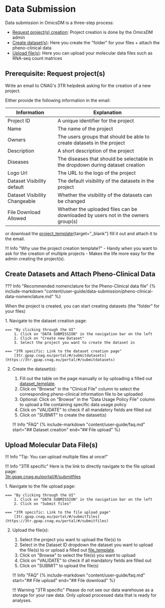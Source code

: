 # Data Submission

Data submission in OmicsDM is a three-step process:

- [Request project(s) creation](#prerequisite-request-projects): Project creation is done by the OmicsDM admin
- [Create dataset(s)](#step-2-create-datasets): Here you create the "folder" for your files + attach the pheno-clinical data
- [Upload file(s)](#step-3-upload-files): Here you can upload your molecular data files such as RNA-seq count matrices

## Prerequisite: Request project(s) 

Write an email to CNAG's 3TR helpdesk asking for the creation of a new project.

Either provide the following information in the email:

| Information | Explanation |
| --- | --- |
| Project ID | A unique identifier for the project |
| Name | The name of the project |
| Owners | The users groups that should be able to create datasets in the project |
| Description | A short description of the project |
| Diseases | The diseases that should be selectable in the dropdown during dataset creation |
| Logo Url | The URL to the logo of the project |
| Dataset Visibility default | The default visibility of the datasets in the project |
| Dataset Visibility Changeable | Whether the visibility of the datasets can be changed |
| File Download Allowed | Whether the uploaded files can be downloaded by users not in the owners group(s)|

or download the [project_template](https://github.com/CNAG-Biomedical-Informatics/omicsdm-documentation/blob/main/omicsdm_templates/project_template.tsv){target="_blank"} 
fill it out and attach it to the email.

!!! Info "Why use the project creation template?" 
    - Handy when you want to ask for the creation of multiple projects
    - Makes the life more easy for the admin creating the project(s).

## Create Datasets and Attach Pheno-Clinical Data

??? Info "Recommended nomenclature for the Pheno-Clinical data file"
    {% include-markdown "content/user-guide/data-submission/pheno-clinical-data-nomenclature.md" %}
    
When the project is created, you can start creating datasets (the "folder" for your files)

<div class="grid" markdown>
1. Navigate to the dataset creation page:

    === "By clicking through the UI"
        1. Click on "DATA SUBMISSION" in the navigation bar on the left
        2. Click on "Create new Dataset"
        3. Select the project you want to create the dataset in

    === "3TR specific: Link to the dataset creation page"
        [3tr.gpap.cnag.eu/portal/#/submitdatasets](https://3tr.gpap.cnag.eu/portal/#/submitdatasets)
        
2. Create the dataset(s):
    1. Fill out the table on the page manually 
    or by uploading a filled out 
    [dataset_template](
        https://github.com/CNAG-Biomedical-Informatics/omicsdm-documentation/blob/main/omicsdm_templates/project_template.tsv
     "Tip: Handy when you want to create multiple datasets").
    2. Click on "Browse" in the "Clinical File" column to select the corresponding pheno-clinical information file to be uploaded
    3. Optional: Click on "Browse" in the "Data Usage Policy File" column to upload a file containing specific data usage policy
    4. Click on "VALIDATE" to check if all mandatory fields are filled out
    5. Click on "SUBMIT" to create the dataset(s)

    !!! Info "FAQ"
        {% include-markdown "content/user-guide/faq.md" start="## Dataset creation" end="## File upload" %}
</div>

## Upload Molecular Data File(s)
!!! Info "Tip: You can upload multiple files at once!"

!!! Info "3TR specific"
    Here is the link to directly navigate to the file upload page:  
    [3tr.gpap.cnag.eu/portal/#/submitfiles](https://3tr.gpap.cnag.eu/portal/#/submitfiles)

<div class="grid" markdown>
1. Navigate to the file upload page:

    === "By clicking through the UI"
        1. Click on "DATA SUBMISSION" in the navigation bar on the left
        2. Click on "Submit files"

    === "3TR specific: Link to the file upload page"
        [3tr.gpap.cnag.eu/portal/#/submitfiles](https://3tr.gpap.cnag.eu/portal/#/submitfiles)
    
2. Upload the file(s):
    1. Select the project you want to upload the file(s) to
    2. Select in the Dataset ID dropdown the dataset 
    you want to upload the file(s) to or upload a filled out 
    [file_template](
        https://github.com/CNAG-Biomedical-Informatics/omicsdm-documentation/blob/main/omicsdm_templates/file_template.tsv
     "Tip: Handy when you want to upload multiple files to different datasets").
    3. Click on "Browse" to select the file(s) you want to upload
    4. Click on "VALIDATE" to check if all mandatory fields are filled out
    5. Click on "SUBMIT" to upload the file(s)

    !!! Info "FAQ"
        {% include-markdown "content/user-guide/faq.md" start="## File upload" end="## File download" %}

    !!! Warning "3TR specific"
        Please do not see our data warehouse as a storage for your raw data.
        Only upload processed data that is ready for analyses.

</div>